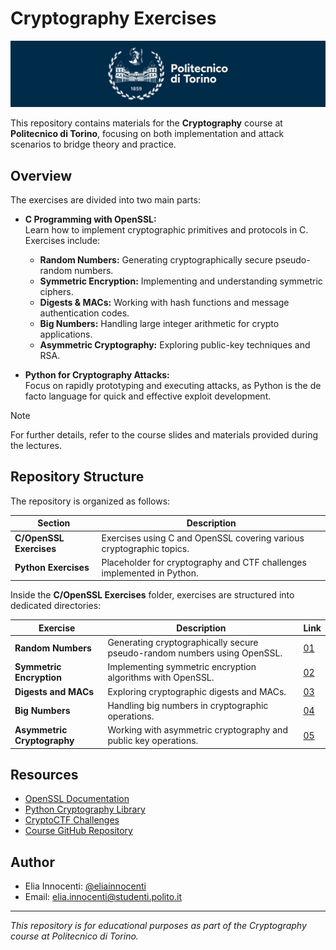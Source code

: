 # Cryptography Exercises

![polito](resources/logo_polito.jpg)

This repository contains materials for the **Cryptography** course at **Politecnico di Torino**, focusing on both implementation and attack scenarios to bridge theory and practice.

## Overview

The exercises are divided into two main parts:

- **C Programming with OpenSSL:**  
  Learn how to implement cryptographic primitives and protocols in C. Exercises include:

  - **Random Numbers:** Generating cryptographically secure pseudo-random numbers.
  - **Symmetric Encryption:** Implementing and understanding symmetric ciphers.
  - **Digests & MACs:** Working with hash functions and message authentication codes.
  - **Big Numbers:** Handling large integer arithmetic for crypto applications.
  - **Asymmetric Cryptography:** Exploring public-key techniques and RSA.

- **Python for Cryptography Attacks:**  
  Focus on rapidly prototyping and executing attacks, as Python is the de facto language for quick and effective exploit development.

> [!NOTE]
> For further details, refer to the course slides and materials provided during the lectures.

## Repository Structure

The repository is organized as follows:

| Section                 | Description                                                            |
| ----------------------- | ---------------------------------------------------------------------- |
| **C/OpenSSL Exercises** | Exercises using C and OpenSSL covering various cryptographic topics.   |
| **Python Exercises**    | Placeholder for cryptography and CTF challenges implemented in Python. |

Inside the **C/OpenSSL Exercises** folder, exercises are structured into dedicated directories:

| Exercise                    | Description                                                              | Link                                                 |
| --------------------------- | ------------------------------------------------------------------------ | ---------------------------------------------------- |
| **Random Numbers**          | Generating cryptographically secure pseudo-random numbers using OpenSSL. | [01](C/OpenSSL/01-random-numbers/README.md)          |
| **Symmetric Encryption**    | Implementing symmetric encryption algorithms with OpenSSL.               | [02](C/OpenSSL/02-symmetric-encryption/README.md)    |
| **Digests and MACs**        | Exploring cryptographic digests and MACs.                                | [03](C/OpenSSL/03-digests-MACs/README.md)            |
| **Big Numbers**             | Handling big numbers in cryptographic operations.                        | [04](C/OpenSSL/04-big-numbers/README.md)             |
| **Asymmetric Cryptography** | Working with asymmetric cryptography and public key operations.          | [05](C/OpenSSL/05-asymmetric-cryptography/README.md) |
   
## Resources

- [OpenSSL Documentation](https://www.openssl.org/docs/)
- [Python Cryptography Library](https://cryptography.io/)
- [CryptoCTF Challenges](https://cryptoctf.m0lecon.it/)
- [Course GitHub Repository](https://github.com/aldobas/cryptography-03lpyov-exercises)

## Author

- Elia Innocenti: [@eliainnocenti](https://github.com/eliainnocenti)   
- Email: [elia.innocenti@studenti.polito.it](mailto:elia.innocenti@studenti.polito.it)  

---

*This repository is for educational purposes as part of the Cryptography course at Politecnico di Torino.*
